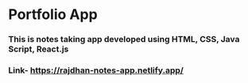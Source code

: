 # Portfolio App
### This is notes taking app developed using HTML, CSS, Java Script, React.js
### Link- https://rajdhan-notes-app.netlify.app/
